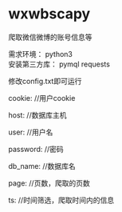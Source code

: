# wxwbscapy
爬取微信微博的账号信息等

需求环境： python3  
安装第三方库： pymql requests


修改config.txt即可运行

cookie:     //用户cookie

host:       //数据库主机

user:       //用户名

password:   //密码

db_name:    //数据库名

page:       //页数，爬取的页数

ts:         //时间筛选，爬取时间内的信息


